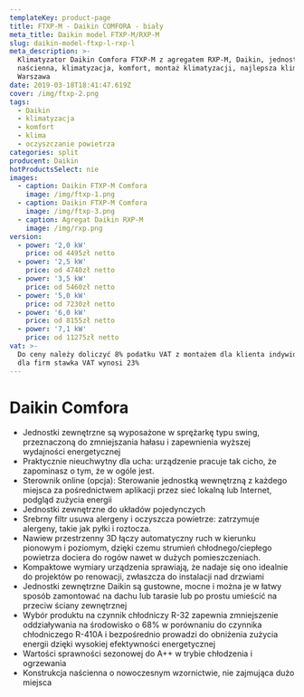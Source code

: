 ```yaml
---
templateKey: product-page
title: FTXP-M - Daikin COMFORA - biały
meta_title: Daikin model FTXP-M/RXP-M
slug: daikin-model-ftxp-l-rxp-l
meta_description: >-
  Klimatyzator Daikin Comfora FTXP-M z agregatem RXP-M, Daikin, jednostka
  naścienna, klimatyzacja, komfort, montaż klimatyzacji, najlepsza klimatyzacja
  Warszawa
date: 2019-03-18T18:41:47.619Z
cover: /img/ftxp-2.png
tags:
  - Daikin
  - klimatyzacja
  - komfort
  - klima
  - oczyszczanie powietrza
categories: split
producent: Daikin
hotProductsSelect: nie
images:
  - caption: Daikin FTXP-M Comfora
    image: /img/ftxp-1.png
  - caption: Daikin FTXP-M Comfora
    image: /img/ftxp-3.png
  - caption: Agregat Daikin RXP-M
    image: /img/rxp.png
version:
  - power: '2,0 kW'
    price: od 4495zł netto
  - power: '2,5 kW'
    price: od 4740zł netto
  - power: '3,5 kW'
    price: od 5460zł netto
  - power: '5,0 kW'
    price: od 7230zł netto
  - power: '6,0 kW'
    price: od 8155zł netto
  - power: '7,1 kW'
    price: od 11275zł netto
vat: >-
  Do ceny należy doliczyć 8% podatku VAT z montażem dla klienta indywidualnego,
  dla firm stawka VAT wynosi 23%
---
```

# Daikin Comfora

* Jednostki zewnętrzne są wyposażone w sprężarkę typu swing, przeznaczoną do zmniejszania hałasu i zapewnienia wyższej wydajności energetycznej
* Praktycznie nieuchwytny dla ucha: urządzenie pracuje tak cicho, że zapominasz o tym, że w ogóle jest.
* Sterownik online (opcja): Sterowanie jednostką wewnętrzną z każdego miejsca za pośrednictwem aplikacji przez sieć lokalną lub Internet, podgląd zużycia energii
* Jednostki zewnętrzne do układów pojedynczych
* Srebrny filtr usuwa alergeny i oczyszcza powietrze: zatrzymuje alergeny, takie jak pyłki i roztocza.
* Nawiew przestrzenny 3D łączy automatyczny ruch w kierunku pionowym i poziomym, dzięki czemu strumień chłodnego/ciepłego powietrza dociera do rogów nawet w dużych pomieszczeniach.
* Kompaktowe wymiary urządzenia sprawiają, że nadaje się ono idealnie do projektów po renowacji, zwłaszcza do instalacji nad drzwiami
* Jednostki zewnętrzne Daikin są gustowne, mocne i można je w łatwy sposób zamontować na dachu lub tarasie lub po prostu umieścić na przeciw ściany zewnętrznej
* Wybór produktu na czynnik chłodniczy R-32 zapewnia zmniejszenie oddziaływania na środowisko o 68% w porównaniu do czynnika chłodniczego R-410A i bezpośrednio prowadzi do obniżenia zużycia energii dzięki wysokiej efektywności energetycznej
* Wartości sprawności sezonowej do A++ w trybie chłodzenia i ogrzewania
* Konstrukcja naścienna o nowoczesnym wzornictwie, nie zajmująca dużo miejsca
